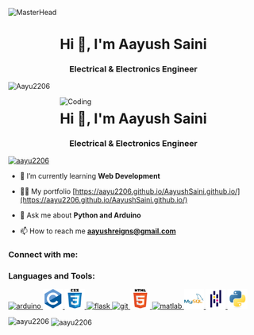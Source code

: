 ![MasterHead](https://user-images.githubusercontent.com/92023704/136302145-29e48457-fcdc-4b3e-ae46-1fbac1fd1d6e.jpeg)



<h1 align="center">Hi 👋, I'm Aayush Saini</h1>
<h3 align="center">Electrical & Electronics Engineer</h3>

<p align="left"> <img src="https://komarev.com/ghpvc/?username=aayu2206&label=Profile%20views&color=0e75b6&style=flat" alt="Aayu2206" /> </p>
<img align="right" alt="Coding" width="400" src="https://user-images.githubusercontent.com/92023704/136300843-3f7d0827-c529-4159-aa14-8918240b7df4.jpeg">

<h1 align="center">Hi 👋, I'm Aayush Saini</h1>
<h3 align="center">Electrical & Electronics Engineer</h3>

<p align="left"> <a href="https://github.com/ryo-ma/github-profile-trophy"><img src="https://github-profile-trophy.vercel.app/?username=aayu2206" alt="aayu2206" /></a> </p>

- 🌱 I’m currently learning **Web Development**

- 👨‍💻 My portfolio [https://aayu2206.github.io/AayushSaini.github.io/](https://aayu2206.github.io/AayushSaini.github.io/)

- 💬 Ask me about **Python and Arduino**

- 📫 How to reach me **aayushreigns@gmail.com**

<h3 align="left">Connect with me:</h3>
<p align="left">
</p>

<h3 align="left">Languages and Tools:</h3>
<p align="left"> <a href="https://www.arduino.cc/" target="_blank" rel="noreferrer"> <img src="https://cdn.worldvectorlogo.com/logos/arduino-1.svg" alt="arduino" width="40" height="40"/> </a> <a href="https://www.cprogramming.com/" target="_blank" rel="noreferrer"> <img src="https://raw.githubusercontent.com/devicons/devicon/master/icons/c/c-original.svg" alt="c" width="40" height="40"/> </a> <a href="https://www.w3schools.com/css/" target="_blank" rel="noreferrer"> <img src="https://raw.githubusercontent.com/devicons/devicon/master/icons/css3/css3-original-wordmark.svg" alt="css3" width="40" height="40"/> </a> <a href="https://flask.palletsprojects.com/" target="_blank" rel="noreferrer"> <img src="https://www.vectorlogo.zone/logos/pocoo_flask/pocoo_flask-icon.svg" alt="flask" width="40" height="40"/> </a> <a href="https://git-scm.com/" target="_blank" rel="noreferrer"> <img src="https://www.vectorlogo.zone/logos/git-scm/git-scm-icon.svg" alt="git" width="40" height="40"/> </a> <a href="https://www.w3.org/html/" target="_blank" rel="noreferrer"> <img src="https://raw.githubusercontent.com/devicons/devicon/master/icons/html5/html5-original-wordmark.svg" alt="html5" width="40" height="40"/> </a> <a href="https://www.mathworks.com/" target="_blank" rel="noreferrer"> <img src="https://upload.wikimedia.org/wikipedia/commons/2/21/Matlab_Logo.png" alt="matlab" width="40" height="40"/> </a> <a href="https://www.mysql.com/" target="_blank" rel="noreferrer"> <img src="https://raw.githubusercontent.com/devicons/devicon/master/icons/mysql/mysql-original-wordmark.svg" alt="mysql" width="40" height="40"/> </a> <a href="https://pandas.pydata.org/" target="_blank" rel="noreferrer"> <img src="https://raw.githubusercontent.com/devicons/devicon/2ae2a900d2f041da66e950e4d48052658d850630/icons/pandas/pandas-original.svg" alt="pandas" width="40" height="40"/> </a> <a href="https://www.python.org" target="_blank" rel="noreferrer"> <img src="https://raw.githubusercontent.com/devicons/devicon/master/icons/python/python-original.svg" alt="python" width="40" height="40"/> </a> </p>

<p><img align="left" src="https://github-readme-stats.vercel.app/api/top-langs?username=aayu2206&show_icons=true&locale=en&layout=compact" alt="aayu2206" /></p>

<p>&nbsp;<img align="center" src="https://github-readme-stats.vercel.app/api?username=aayu2206&show_icons=true&locale=en" alt="aayu2206" /></p>
